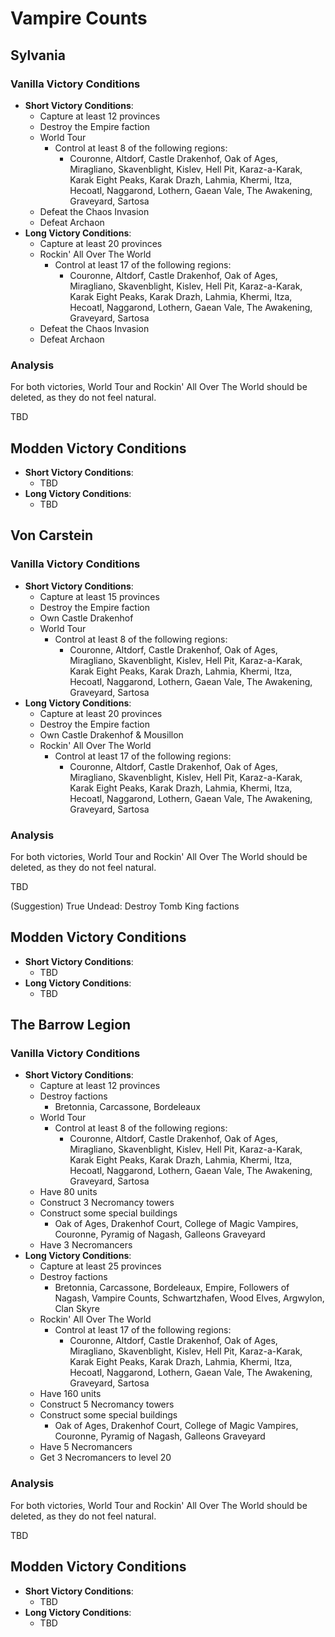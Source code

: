 # Vampire Counts

## Sylvania

### Vanilla Victory Conditions

* **Short Victory Conditions**:
	* Capture at least 12 provinces
	* Destroy the Empire faction
	* World Tour
	    * Control at least 8 of the following regions:
	        * Couronne, Altdorf, Castle Drakenhof, Oak of Ages, Miragliano, Skavenblight, Kislev, Hell Pit, Karaz-a-Karak,
            Karak Eight Peaks, Karak Drazh, Lahmia, Khermi, Itza, Hecoatl, Naggarond, Lothern, Gaean Vale, The Awakening, 
            Graveyard, Sartosa
    * Defeat the Chaos Invasion
    * Defeat Archaon
* **Long Victory Conditions**:
	* Capture at least 20 provinces
	* Rockin' All Over The World
	    * Control at least 17 of the following regions:
	        * Couronne, Altdorf, Castle Drakenhof, Oak of Ages, Miragliano, Skavenblight, Kislev, Hell Pit, Karaz-a-Karak,
            Karak Eight Peaks, Karak Drazh, Lahmia, Khermi, Itza, Hecoatl, Naggarond, Lothern, Gaean Vale, The Awakening, 
            Graveyard, Sartosa
    * Defeat the Chaos Invasion
    * Defeat Archaon

### Analysis

For both victories, World Tour and Rockin' All Over The World should be deleted, as they do not feel natural.

TBD

## Modden Victory Conditions


* **Short Victory Conditions**:
	* TBD
* **Long Victory Conditions**:
	* TBD

## Von Carstein

### Vanilla Victory Conditions

* **Short Victory Conditions**:
	* Capture at least 15 provinces
	* Destroy the Empire faction
	* Own Castle Drakenhof
	* World Tour
	    * Control at least 8 of the following regions:
	        * Couronne, Altdorf, Castle Drakenhof, Oak of Ages, Miragliano, Skavenblight, Kislev, Hell Pit, Karaz-a-Karak,
            Karak Eight Peaks, Karak Drazh, Lahmia, Khermi, Itza, Hecoatl, Naggarond, Lothern, Gaean Vale, The Awakening, 
            Graveyard, Sartosa
* **Long Victory Conditions**:
	* Capture at least 20 provinces
	* Destroy the Empire faction
	* Own Castle Drakenhof & Mousillon
	* Rockin' All Over The World
	    * Control at least 17 of the following regions:
	        * Couronne, Altdorf, Castle Drakenhof, Oak of Ages, Miragliano, Skavenblight, Kislev, Hell Pit, Karaz-a-Karak,
            Karak Eight Peaks, Karak Drazh, Lahmia, Khermi, Itza, Hecoatl, Naggarond, Lothern, Gaean Vale, The Awakening, 
            Graveyard, Sartosa

### Analysis

For both victories, World Tour and Rockin' All Over The World should be deleted, as they do not feel natural.

TBD 

(Suggestion) True Undead: Destroy Tomb King factions

## Modden Victory Conditions

* **Short Victory Conditions**:
	* TBD
* **Long Victory Conditions**:
	* TBD

## The Barrow Legion

### Vanilla Victory Conditions

* **Short Victory Conditions**:
	* Capture at least 12 provinces
	* Destroy factions
	    * Bretonnia, Carcassone, Bordeleaux
	* World Tour
	    * Control at least 8 of the following regions:
	        * Couronne, Altdorf, Castle Drakenhof, Oak of Ages, Miragliano, Skavenblight, Kislev, Hell Pit, Karaz-a-Karak,
            Karak Eight Peaks, Karak Drazh, Lahmia, Khermi, Itza, Hecoatl, Naggarond, Lothern, Gaean Vale, The Awakening, 
            Graveyard, Sartosa
    * Have 80 units
    * Construct 3 Necromancy towers
    * Construct some special buildings
        * Oak of Ages, Drakenhof Court, College of Magic Vampires, Couronne, Pyramig of Nagash, Galleons Graveyard
    * Have 3 Necromancers
* **Long Victory Conditions**:
	* Capture at least 25 provinces
	* Destroy factions
	    * Bretonnia, Carcassone, Bordeleaux, Empire, Followers of Nagash, Vampire Counts, Schwartzhafen, Wood Elves, 
	    Argwylon, Clan Skyre
	* Rockin' All Over The World
	    * Control at least 17 of the following regions:
	        * Couronne, Altdorf, Castle Drakenhof, Oak of Ages, Miragliano, Skavenblight, Kislev, Hell Pit, Karaz-a-Karak,
            Karak Eight Peaks, Karak Drazh, Lahmia, Khermi, Itza, Hecoatl, Naggarond, Lothern, Gaean Vale, The Awakening, 
            Graveyard, Sartosa
    * Have 160 units
    * Construct 5 Necromancy towers
    * Construct some special buildings
        * Oak of Ages, Drakenhof Court, College of Magic Vampires, Couronne, Pyramig of Nagash, Galleons Graveyard
    * Have 5 Necromancers
    * Get 3 Necromancers to level 20

### Analysis

For both victories, World Tour and Rockin' All Over The World should be deleted, as they do not feel natural.

TBD

## Modden Victory Conditions

* **Short Victory Conditions**:
	* TBD
* **Long Victory Conditions**:
	* TBD

